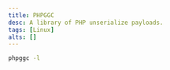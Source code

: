 ```yaml
---
title: PHPGGC
desc: A library of PHP unserialize payloads.
tags: [Linux]
alts: []
---
```


```sh
phpggc -l
```